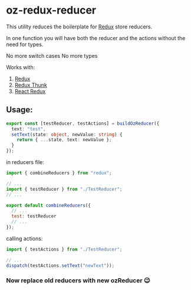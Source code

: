 # oz-redux-reducer

This utility reduces the boilerplate for [Redux](https://redux.js.org/ "Official site") store reducers.

In one function you will have both the reducer and the actions without the need for types.

No more switch cases
No more types

Works with:

1. [Redux](https://redux.js.org/ "Official site")
1. [Redux Thunk](https://www.npmjs.com/package/redux-thunk "npm")
1. [React Redux](https://www.npmjs.com/package/react-redux "npm")

## Usage:

```ts
export const [testReducer, testActions] = buildOzReducer({
  text: "test",
  setText(state: object, newValue: string) {
    return { ...state, text: newValue };
  }
});
```

in reducers file:

```js
import { combineReducers } from "redux";

// ...
import { testReducer } from "./TestReducer";
// ...

export default combineReducers({
  // ...
  test: testReducer
  // ...
});
```

calling actions:

```js
import { testActions } from "./TestReducer";

// ...
dispatch(testActions.setText("newText"));
```

### Now replace old reducers with new ozReducer 😉
